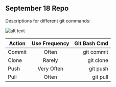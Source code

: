 ## September 18 Repo

Descriptions for different git commands:

![alt text][logo]

[logo]: https://git-scm.com/images/logos/downloads/Git-Icon-1788C.png "Git Logo"


| Action        | Use Frequency | Git Bash Cmd  |
| ------------- |:-------------:| -----:|
| Commit    | Often | git commit |
| Clone      | Rarely      | git clone |
| Push | Very Often      |    git push |
| Pull | Often      |    git pull |
